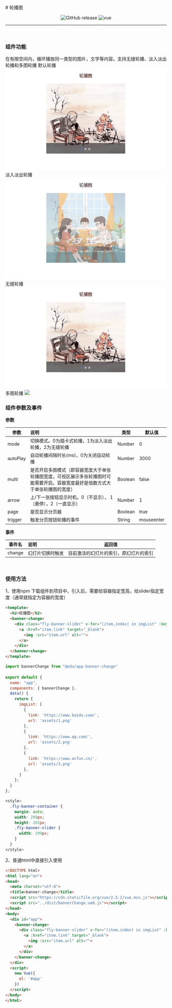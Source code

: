<br>
# 轮播图

<p align="center">
  <img alt="GitHub release" src="https://img.shields.io/badge/release-v1.0.0-orange.svg?style=for-the-badge"/>
  <img alt="vue" src="https://img.shields.io/badge/vue-2.5.11-green.svg?style=for-the-badge"/>
</p>

------

<br>

### 组件功能
在有限空间内，循环播放同一类型的图片，文字等内容。支持无缝轮播、淡入淡出轮播和多图轮播
  默认轮播
  ![](./assets/demo1.gif)
  淡入淡出轮播
  ![](./assets/demo2.gif)
  无缝轮播
  ![](./assets/demo3.gif)
  多图轮播
  ![](./assets/demo4.gif)
<br>

### 组件参数及事件

**参数**

| 参数                | 说明                                                         | 类型    | 默认值   |
| ------------------- | :----------------------------------------------------------- | ------- | -------- |
| mode                | 切换模式。0为插卡式轮播，1为淡入淡出轮播，2为无缝轮播             | Number  | 0        |
| autoPlay                 | 自动轮播间隔时长(ms)，0为关闭自动轮播                          | Number  | 3000     |
| multi             | 是否开启多图模式（即容器宽度大于单张轮播图宽度，可视区展示多张轮播图时可能需要开启。容器宽度最好是倍数方式大于单张轮播图的宽度）                                             | Boolean  | false        |
| arrow          | 上/下一张按钮显示时机。0（不显示）， 1（悬停），2（一直显示）                           | Number  | 1       |
| page             | 是否显示分页器                                             | Boolean  | true     |
| trigger             | 触发分页按钮轮播的事件 | String  | mouseenter     |



**事件**


| 事件名             | 说明                        | 返回值
| ----------------- | :-------------------------- | ----------------------------------------
| change            | 幻灯片切换时触发               | 目前激活的幻灯片的索引，原幻灯片的索引

<br>

### 使用方法
1、使用npm 下载组件到项目中，引入后，需要给容器指定宽高，给slider指定宽度（通常就指定为容器的宽度）

```html
<template>
  <h2>轮播图</h2>
  <banner-change>
    <div class="fly-banner-slider" v-for="(item,index) in imgList" :key="index">
      <a :href="item.link" target="_blank">
        <img :src="item.url" alt="">
      </a>
    </div>
  </banner-change>
</template>
```

```javascript
import bannerChange from "@edu/app-banner-change"

export default {
  name: "app",
  components: { bannerChange },
  data() {
    return {
      imgList: [
        {
          link: 'https://www.baidu.com/',
          url: 'assets/1.png'
        },
        {
          link: 'https://www.qq.com/',
          url: 'assets/2.png'
        },
        {
          link: 'https://www.acfun.cn/',
          url: 'assets/3.png'
        },
      ]
    };
  }
};
```

```css
<style>
  .fly-banner-container {
    margin: auto;
    width: 299px;
    height: 265px;
    .fly-banner-slider {
      width: 299px;
    }
  }
</style>
```

2、普通html中直接引入使用

```html
<!DOCTYPE html>
<html lang="en">
<head>
  <meta charset="utf-8">
  <title>banner-change</title>
  <script src="https://cdn.staticfile.org/vue/2.5.2/vue.min.js"></script>
  <script src="../dist/bannerChange.umd.js"></script>
</head>
<body>
  <div id="app">
    <banner-change>
      <div class="fly-banner-slider" v-for="(item,index) in imgList" :key="index">
        <a :href="item.link" target="_blank">
          <img :src="item.url" alt="">
        </a>
      </div>
    </banner-change>
  </div>
  <script>
    new Vue({
      el: '#app'
    })
  </script>
</body>
</html>
```
